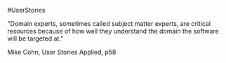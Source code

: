 #UserStories

"Domain experts, sometimes called subject matter experts, are critical resources because of how well they understand the domain the software will be targeted at."

Mike Cohn, User Stories Applied, p58